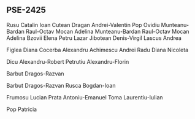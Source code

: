 PSE-2425
-------
Rusu Catalin
Ioan Cutean
Dragan Andrei-Valentin
Pop Ovidiu
Munteanu-Bardan Raul-Octav
Mocan Adelina
Munteanu-Bardan Raul-Octav
Mocan Adelina
Bzovii Elena
Petru Lazar
Jibotean Denis-Virgil
Lascus Andrea


Figlea Diana
Cocerba Alexandru
Achimescu Andrei
Radu Diana Nicoleta

Dicu Alexandru-Robert
Petrutiu Alexandru-Florin


Barbut Dragos-Razvan

Barbut Dragos-Razvan
Rusca Bogdan-Ioan

Frumosu Lucian
Prata Antoniu-Emanuel
Toma Laurentiu-Iulian


Pop Patricia